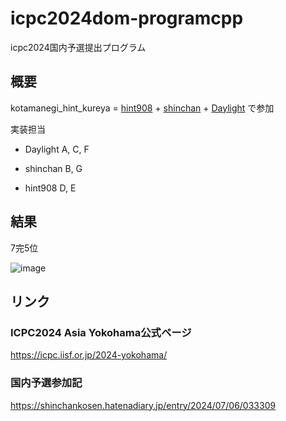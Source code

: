 # icpc2024dom-programcpp
icpc2024国内予選提出プログラム

## 概要

kotamanegi_hint_kureya = [hint908](https://atcoder.jp/users/hint908) + [shinchan](https://atcoder.jp/users/shinchan) + [Daylight](https://atcoder.jp/users/daylight) で参加

実装担当

- Daylight A, C, F

- shinchan B, G

- hint908 D, E

## 結果

7完5位

![image](https://github.com/shinchankosen/icpc2024dom-programcpp/assets/32698751/9ebeed29-070d-4853-93cf-0c43f0bbf00b)


## リンク

### ICPC2024 Asia Yokohama公式ページ

https://icpc.iisf.or.jp/2024-yokohama/

### 国内予選参加記 

https://shinchankosen.hatenadiary.jp/entry/2024/07/06/033309
